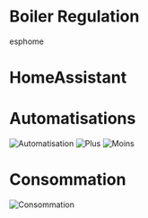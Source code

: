# Boiler Regulation
esphome

# HomeAssistant

# Automatisations
![Automatisation](https://github.com/UltraFlashers/Boiler_Regulation_PV-Heater_Esphome/assets/139003033/c0acf6b1-2dfe-43cc-8a6e-fd2988f220e8)
![Plus](https://github.com/UltraFlashers/Boiler_Regulation_PV-Heater_Esphome/assets/139003033/3f5cb3c6-0ca9-4f70-8041-d64672a88de3)
![Moins](https://github.com/UltraFlashers/Boiler_Regulation_PV-Heater_Esphome/assets/139003033/4af7d2be-7269-4d90-873c-2c78b059c342)

# Consommation
![Consommation](https://github.com/UltraFlashers/Boiler_Regulation_PV-Heater_Esphome/assets/139003033/0f57778e-e488-4fa1-9aae-579bf16b3310)




